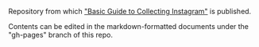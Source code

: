 Repository from which ["Basic Guide to Collecting Instagram"](https://yvonneng.github.io/instagram-collecting) is published.

Contents can be edited in the markdown-formatted documents under the "gh-pages" branch of this repo.
